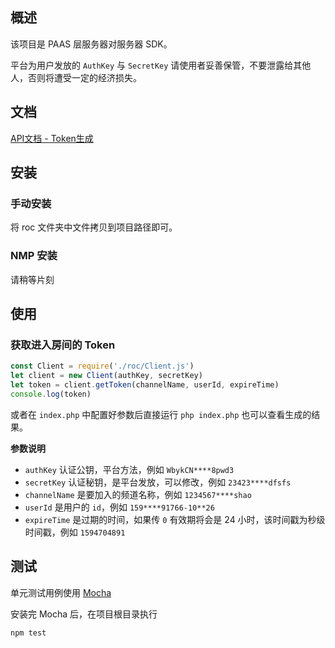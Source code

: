 ## 概述

该项目是 PAAS 层服务器对服务器 SDK。

平台为用户发放的 `AuthKey` 与 `SecretKey` 请使用者妥善保管，不要泄露给其他人，否则将遭受一定的经济损失。

## 文档 

[API文档 - Token生成](http://apidoc.roadofcloud.net/#/token)

## 安装

### 手动安装

将 roc 文件夹中文件拷贝到项目路径即可。

### NMP 安装

请稍等片刻

## 使用

### 获取进入房间的 Token

```javascript
const Client = require('./roc/Client.js')
let client = new Client(authKey, secretKey)
let token = client.getToken(channelName, userId, expireTime)
console.log(token)
```
或者在 `index.php` 中配置好参数后直接运行 `php index.php` 也可以查看生成的结果。

**参数说明**

* `authKey`  认证公钥，平台方法，例如 `WbykCN****8pwd3`
*  `secretKey` 认证秘钥，是平台发放，可以修改，例如 `23423****dfsfs`
* `channelName` 是要加入的频道名称，例如 `1234567****shao`
* `userId` 是用户的 `id`，例如 `159****91766-10**26`
* `expireTime` 是过期的时间，如果传 `0` 有效期将会是 24 小时，该时间戳为秒级时间戳，例如 `1594704891`

## 测试

单元测试用例使用 [Mocha](https://mochajs.org/)

安装完 Mocha 后，在项目根目录执行

```shell script
npm test
```
